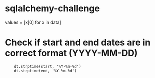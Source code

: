 # sqlalchemy-challenge



values = [x[0] for x in data]


 # Check if start and end dates are in correct format (YYYY-MM-DD)
        dt.strptime(start, '%Y-%m-%d')
        dt.strptime(end, '%Y-%m-%d')
